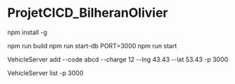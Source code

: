# ProjetCICD_BilheranOlivier

npm install -g

npm run build
npm run start-db
PORT=3000 npm run start

VehicleServer add --code abcd --charge 12 --lng 43.43 --lat 53.43 -p 3000

VehicleServer list -p 3000
